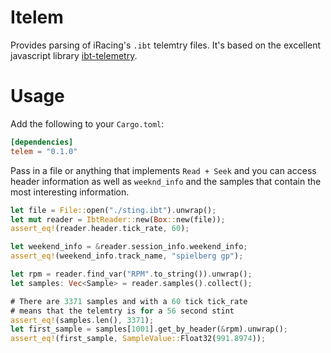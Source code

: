 # Itelem

Provides parsing of iRacing's `.ibt` telemtry files. It's based on the excellent javascript library [ibt-telemetry](https://github.com/SkippyZA/ibt-telemetry).

# Usage
Add the following to your `Cargo.toml`:
```toml
[dependencies]
telem = "0.1.0"
```
Pass in a file or anything that implements `Read + Seek` and you can access header information as well as `weeknd_info` and the samples that contain the most interesting information.
```rust
let file = File::open("./sting.ibt").unwrap();
let mut reader = IbtReader::new(Box::new(file));
assert_eq!(reader.header.tick_rate, 60);

let weekend_info = &reader.session_info.weekend_info;
assert_eq!(weekend_info.track_name, "spielberg gp");

let rpm = reader.find_var("RPM".to_string()).unwrap();
let samples: Vec<Sample> = reader.samples().collect();

# There are 3371 samples and with a 60 tick tick_rate
# means that the telemtry is for a 56 second stint
assert_eq!(samples.len(), 3371);
let first_sample = samples[1001].get_by_header(&rpm).unwrap();
assert_eq!(first_sample, SampleValue::Float32(991.8974));

```
